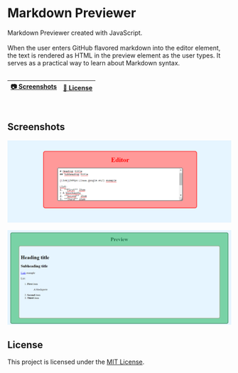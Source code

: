 # Markdown Previewer

Markdown Previewer created with JavaScript. 
<br>
<br>
When the user enters GitHub flavored markdown into the editor element, the text is rendered as HTML in the preview element as the user types. It serves as a practical way to learn about Markdown syntax.
<br>
<br>

| [:camera: Screenshots](#screenshots) | [🔖 License](#license) |
|  -------- | ----------- |

<br>

## Screenshots

![editor](../images/editor.png)

![editor](../images/preview.png)

## License

This project is licensed under the [MIT License](LICENSE.txt).
